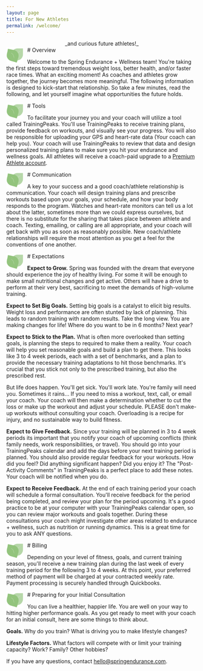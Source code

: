 ```yaml
---
layout: page
title: For New Athletes
permalink: /welcome/
---
```


<div style="text-align: center;" markdown="1">
_and curious future athletes!_
</div>

<img src="/assets/logo.png" style="display: inline; float: left; height: 45px; padding-right: 10px;" />
# Overview

Welcome to the Spring Endurance + Wellness team! You're taking the first steps toward tremendous weight loss, better health, and/or faster race times. What an exciting moment! As coaches and athletes grow together, the journey becomes more meaningful. The following information is designed to kick-start that relationship. So take a few minutes, read the following, and let yourself imagine what opportunities the future holds.

<img src="/assets/logo.png" style="display: inline; float: left; height: 45px; padding-right: 10px;" />
# Tools

To facilitate your journey you and your coach will utilize a tool called TrainingPeaks.
You'll use TrainingPeaks to receive training plans, provide feedback on workouts, and visually see your progress. You will also be responsible for uploading your GPS and heart-rate data (Your coach can help you).
Your coach will use TrainingPeaks to review that data and design personalized training plans to make sure you hit your endurance and wellness goals.
All athletes will receive a coach-paid upgrade to a [Premium Athlete account](https://help.trainingpeaks.com/hc/en-us/articles/204074014-Basic-vs-Premium-Athlete-Account-for-Athletes).

<img src="/assets/logo.png" style="display: inline; float: left; height: 45px; padding-right: 10px;" />
# Communication

A key to your success and a good coach/athlete relationship is communication. Your coach will design training plans and prescribe workouts based upon your goals, your schedule, and how your body responds to the program. Watches and heart-rate monitors can tell us a lot about the latter, sometimes more than we could express ourselves, but there is no substitute for the sharing that takes place between athlete and coach.
Texting, emailing, or calling are all appropriate, and your coach will get back with you as soon as reasonably possible.
New coach/athlete relationships will require the most attention as you get a feel for the conventions of one another.

<img src="/assets/logo.png" style="display: inline; float: left; height: 45px; padding-right: 10px;" />
# Expectations

**Expect to Grow.** Spring was founded with the dream that everyone should experience the joy of healthy living. For some it will be enough to make small nutritional changes and get active. Others will have a drive to perform at their very best, sacrificing to meet the demands of high-volume training.

**Expect to Set Big Goals.** Setting big goals is a catalyst to elicit big results. Weight loss and performance are often stunted by lack of planning. This leads to random training with random results. Take the long view. You are making changes for life! Where do you want to be in 6 months? Next year?

**Expect to Stick to the Plan.** What is often more overlooked than setting goals, is planning the steps to required to make them a reality. Your coach will help you set reasonable goals and build a plan to get there. This looks like 3 to 4 week periods, each with a set of benchmarks, and a plan to provide the necessary training adaptations to hit those benchmarks. It's crucial that you stick not only to the prescribed training, but also the prescribed rest.

But life does happen. You'll get sick. You'll work late. You're family will need you. Sometimes it rains... If you need to miss a workout, text, call, or email your coach. Your coach will then make a determination whether to cut the loss or make up the workout and adjust your schedule. PLEASE don't make-up workouts without consulting your coach. Overloading is a recipe for injury, and no sustainable way to build fitness.

**Expect to Give Feedback.** Since your training will be planned in 3 to 4 week periods its important that you notify your coach of upcoming conflicts (think family needs, work responsibilities, or travel). You should go into your TrainingPeaks calendar and add the days before your next training period is planned.
You should also provide regular feedback for your workouts. How did you feel? Did anything significant happen? Did you enjoy it? The "Post-Activity Comments" in TrainingPeaks is a perfect place to add these notes. Your coach will be notified when you do.

**Expect to Receive Feedback.**
At the end of each training period your coach will schedule a formal consultation. You'll receive feedback for the period being completed, and review your plan for the period upcoming. It's a good practice to be at your computer with your TrainingPeaks calendar open, so you can review major workouts and goals together. During these consultations your coach might investigate other areas related to endurance + wellness, such as nutrition or running dynamics. This is a great time for you to ask ANY questions.

<img src="/assets/logo.png" style="display: inline; float: left; height: 45px; padding-right: 10px;" />
# Billing

Depending on your level of fitness, goals, and current training season, you'll receive a new training plan during the last week of every training period for the following 3 to 4 weeks. At this point, your preferred method of payment will be charged at your contracted weekly rate. Payment processing is securely handled through Quickbooks.

<img src="/assets/logo.png" style="display: inline; float: left; height: 45px; padding-right: 10px;" />
# Preparing for your Initial Consultation

You can live a healthier, happier life. You are well on your way to hitting higher performance goals. As you get ready to meet with your coach for an initial consult, here are some things to think about.

**Goals.** Why do you train? What is driving you to make lifestyle changes?

**Lifestyle Factors.** What factors will compete with or limit your training capacity? Work? Family? Other hobbies?

If you have any questions, contact [hello@springendurance.com](mailto:hello@springendurance.com).
